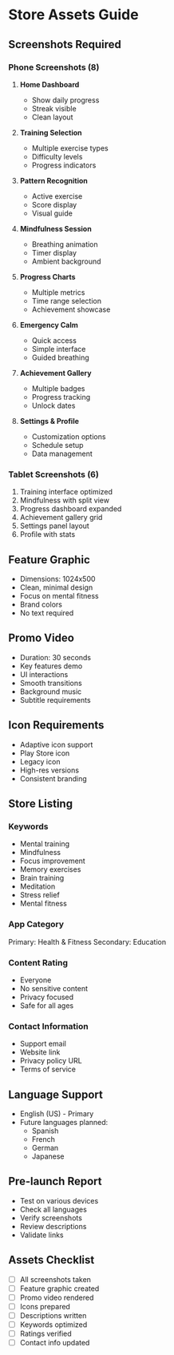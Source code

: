 # Store Assets Guide

## Screenshots Required

### Phone Screenshots (8)
1. **Home Dashboard**
   - Show daily progress
   - Streak visible
   - Clean layout

2. **Training Selection**
   - Multiple exercise types
   - Difficulty levels
   - Progress indicators

3. **Pattern Recognition**
   - Active exercise
   - Score display
   - Visual guide

4. **Mindfulness Session**
   - Breathing animation
   - Timer display
   - Ambient background

5. **Progress Charts**
   - Multiple metrics
   - Time range selection
   - Achievement showcase

6. **Emergency Calm**
   - Quick access
   - Simple interface
   - Guided breathing

7. **Achievement Gallery**
   - Multiple badges
   - Progress tracking
   - Unlock dates

8. **Settings & Profile**
   - Customization options
   - Schedule setup
   - Data management

### Tablet Screenshots (6)
1. Training interface optimized
2. Mindfulness with split view
3. Progress dashboard expanded
4. Achievement gallery grid
5. Settings panel layout
6. Profile with stats

## Feature Graphic
- Dimensions: 1024x500
- Clean, minimal design
- Focus on mental fitness
- Brand colors
- No text required

## Promo Video
- Duration: 30 seconds
- Key features demo
- UI interactions
- Smooth transitions
- Background music
- Subtitle requirements

## Icon Requirements
- Adaptive icon support
- Play Store icon
- Legacy icon
- High-res versions
- Consistent branding

## Store Listing

### Keywords
- Mental training
- Mindfulness
- Focus improvement
- Memory exercises
- Brain training
- Meditation
- Stress relief
- Mental fitness

### App Category
Primary: Health & Fitness
Secondary: Education

### Content Rating
- Everyone
- No sensitive content
- Privacy focused
- Safe for all ages

### Contact Information
- Support email
- Website link
- Privacy policy URL
- Terms of service

## Language Support
- English (US) - Primary
- Future languages planned:
  - Spanish
  - French
  - German
  - Japanese

## Pre-launch Report
- Test on various devices
- Check all languages
- Verify screenshots
- Review descriptions
- Validate links

## Assets Checklist
- [ ] All screenshots taken
- [ ] Feature graphic created
- [ ] Promo video rendered
- [ ] Icons prepared
- [ ] Descriptions written
- [ ] Keywords optimized
- [ ] Ratings verified
- [ ] Contact info updated